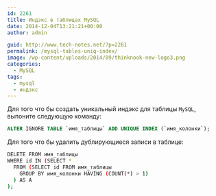 ```yaml
---
id: 2261
title: Индэкс в таблицах MySQL
date: 2014-12-04T13:21:21+00:00
author: admin

guid: http://www.tech-notes.net/?p=2261
permalink: /mysql-tables-uniq-index/
image: /wp-content/uploads/2014/09/thinknook-new-logo3.png
categories:
  - MySQL
tags:
  - mysql
  - индэкс
---
```

Для того что бы создать уникальный индэкс для таблицы `MySQL`, выпоните следующую команду:

```sql
ALTER IGNORE TABLE `имя_таблицы` ADD UNIQUE INDEX (`имя_колонки`);
```


Для того что бы удалить дублирующиеся записи в таблице:
```bash
DELETE FROM имя_таблицы  
WHERE id IN (SELECT *
  FROM (SELECT id FROM имя_таблицы
    GROUP BY имя_колонки HAVING (COUNT(*) > 1)
  ) AS A
);
```
